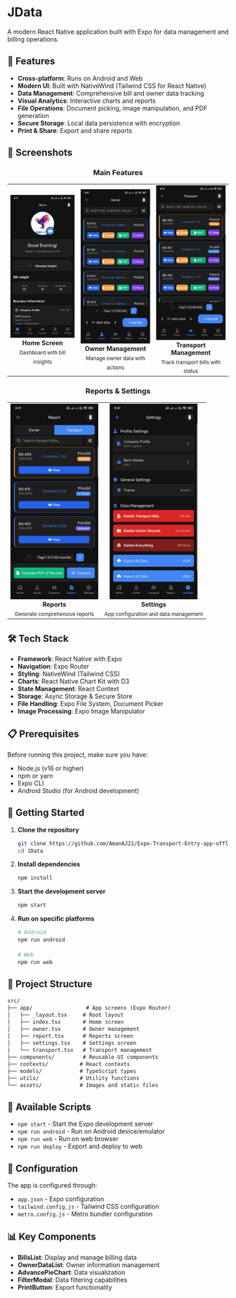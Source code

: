 # JData

A modern React Native application built with Expo for data management and billing operations.

## 🚀 Features

- **Cross-platform**: Runs on Android and Web
- **Modern UI**: Built with NativeWind (Tailwind CSS for React Native)
- **Data Management**: Comprehensive bill and owner data tracking
- **Visual Analytics**: Interactive charts and reports
- **File Operations**: Document picking, image manipulation, and PDF generation
- **Secure Storage**: Local data persistence with encryption
- **Print & Share**: Export and share reports

## 📱 Screenshots

<div align="center">

### Main Features
<table>
  <tr>
    <td align="center">
      <img src="https://raw.githubusercontent.com/AmanAJ21/Expo-Transport-Entry-app-offline-/main/screenshots/Home.png" width="200" alt="Home Screen"><br>
      <b>Home Screen</b><br>
      <sub>Dashboard with bill insights</sub>
    </td>
    <td align="center">
      <img src="https://raw.githubusercontent.com/AmanAJ21/Expo-Transport-Entry-app-offline-/main/screenshots/Owner.png" width="200" alt="Owner Screen"><br>
      <b>Owner Management</b><br>
      <sub>Manage owner data with actions</sub>
    </td>
    <td align="center">
      <img src="https://raw.githubusercontent.com/AmanAJ21/Expo-Transport-Entry-app-offline-/main/screenshots/Transport.png" width="200" alt="Transport Screen"><br>
      <b>Transport Management</b><br>
      <sub>Track transport bills with status</sub>
    </td>
  </tr>
</table>

### Reports & Settings
<table>
  <tr>
    <td align="center">
      <img src="https://raw.githubusercontent.com/AmanAJ21/Expo-Transport-Entry-app-offline-/main/screenshots/Report.png" width="200" alt="Report Screen"><br>
      <b>Reports</b><br>
      <sub>Generate comprehensive reports</sub>
    </td>
    <td align="center">
      <img src="https://raw.githubusercontent.com/AmanAJ21/Expo-Transport-Entry-app-offline-/main/screenshots/Setting.png" width="200" alt="Settings Screen"><br>
      <b>Settings</b><br>
      <sub>App configuration and data management</sub>
    </td>
  </tr>
</table>

</div>

## 🛠️ Tech Stack

- **Framework**: React Native with Expo
- **Navigation**: Expo Router
- **Styling**: NativeWind (Tailwind CSS)
- **Charts**: React Native Chart Kit with D3
- **State Management**: React Context
- **Storage**: Async Storage & Secure Store
- **File Handling**: Expo File System, Document Picker
- **Image Processing**: Expo Image Manipulator

## 📋 Prerequisites

Before running this project, make sure you have:

- Node.js (v16 or higher)
- npm or yarn
- Expo CLI
- Android Studio (for Android development)

## 🚀 Getting Started

1. **Clone the repository**
   ```bash
   git clone https://github.com/AmanAJ21/Expo-Transport-Entry-app-offline-.git
   cd JData
   ```

2. **Install dependencies**
   ```bash
   npm install
   ```

3. **Start the development server**
   ```bash
   npm start
   ```

4. **Run on specific platforms**
   ```bash
   # Android
   npm run android
   
   # Web
   npm run web
   ```

## 📁 Project Structure

```
src/
├── app/                 # App screens (Expo Router)
│   ├── _layout.tsx     # Root layout
│   ├── index.tsx       # Home screen
│   ├── owner.tsx       # Owner management
│   ├── report.tsx      # Reports screen
│   ├── settings.tsx    # Settings screen
│   └── transport.tsx   # Transport management
├── components/         # Reusable UI components
├── contexts/          # React contexts
├── models/            # TypeScript types
├── utils/             # Utility functions
└── assets/            # Images and static files
```

## 🎯 Available Scripts

- `npm start` - Start the Expo development server
- `npm run android` - Run on Android device/emulator
- `npm run web` - Run on web browser
- `npm run deploy` - Export and deploy to web

## 🔧 Configuration

The app is configured through:
- `app.json` - Expo configuration
- `tailwind.config.js` - Tailwind CSS configuration
- `metro.config.js` - Metro bundler configuration

## 📊 Key Components

- **BillsList**: Display and manage billing data
- **OwnerDataList**: Owner information management
- **AdvancePieChart**: Data visualization
- **FilterModal**: Data filtering capabilities
- **PrintButton**: Export functionality
